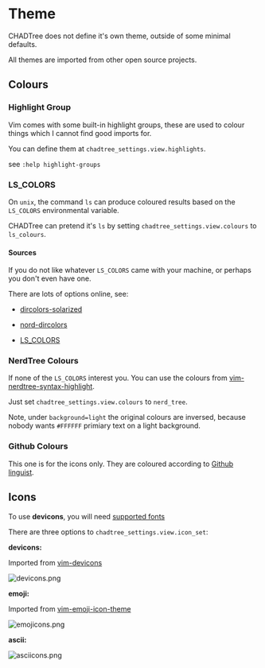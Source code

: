 # Theme

CHADTree does not define it's own theme, outside of some minimal defaults.

All themes are imported from other open source projects.

## Colours

### Highlight Group

Vim comes with some built-in highlight groups, these are used to colour things which I cannot find good imports for.

You can define them at `chadtree_settings.view.highlights`.

see `:help highlight-groups`

### LS_COLORS

On `unix`, the command `ls` can produce coloured results based on the `LS_COLORS` environmental variable.

CHADTree can pretend it's `ls` by setting `chadtree_settings.view.colours` to `ls_colours`.

#### Sources

If you do not like whatever `LS_COLORS` came with your machine, or perhaps you don't even have one.

There are lots of options online, see:

- [dircolors-solarized](https://github.com/seebi/dircolors-solarized)

- [nord-dircolors](https://github.com/arcticicestudio/nord-dircolors)

- [LS_COLORS](https://github.com/trapd00r/LS_COLORS)

### NerdTree Colours

If none of the `LS_COLORS` interest you. You can use the colours from [vim-nerdtree-syntax-highlight](https://github.com/tiagofumo/vim-nerdtree-syntax-highlight).

Just set `chadtree_settings.view.colours` to `nerd_tree`.

Note, under `background=light` the original colours are inversed, because nobody wants `#FFFFFF` primiary text on a light background.

### Github Colours

This one is for the icons only. They are coloured according to [Github linguist](https://github.com/github/linguist).

## Icons

To use **devicons**, you will need [supported fonts](https://github.com/ryanoasis/nerd-fonts#font-installation)

There are three options to `chadtree_settings.view.icon_set`:

**devicons:**

Imported from [vim-devicons](https://github.com/ryanoasis/vim-devicons)

![devicons.png](https://github.com/ms-jpq/chadtree/raw/future2/docs/img/icons_devicons.png)

**emoji:**

Imported from [vim-emoji-icon-theme](https://github.com/adelarsq/vim-emoji-icon-theme)

![emojicons.png](https://github.com/ms-jpq/chadtree/raw/future2/docs/img/icons_emoji.png)

**ascii:**

![asciicons.png](https://github.com/ms-jpq/chadtree/raw/future2/docs/img/icons_ascii.png)
